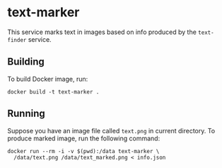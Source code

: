 text-marker
===========

This service marks text in images based on info produced by the `text-finder` service.

## Building

To build Docker image, run:

    docker build -t text-marker .

## Running

Suppose you have an image file called `text.png` in current directory.
To produce marked image, run the following command:

    docker run --rm -i -v $(pwd):/data text-marker \
      /data/text.png /data/text_marked.png < info.json

